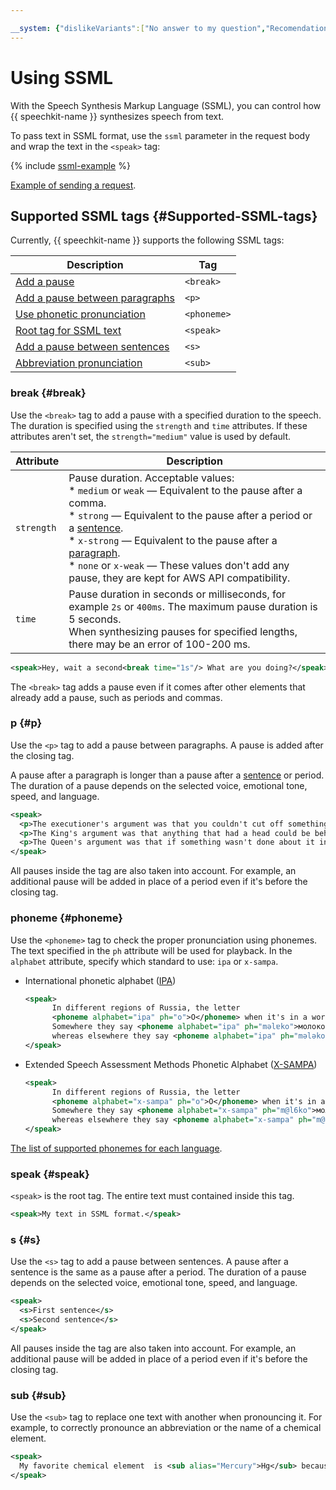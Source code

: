 ```yaml
---

__system: {"dislikeVariants":["No answer to my question","Recomendations didn't help","The content doesn't match title","Other"]}
---
```

# Using SSML

With the Speech Synthesis Markup Language (SSML), you can control how {{ speechkit-name }} synthesizes speech from text.

To pass text in SSML format, use the `ssml` parameter in the request body and wrap the text in the `<speak>` tag:

{% include [ssml-example](../../_includes/speechkit/ssml-example.md) %}

[Example of sending a request](request.md#ssml).

## Supported SSML tags {#Supported-SSML-tags}

Currently, {{ speechkit-name }} supports the following SSML tags:

| Description | Tag |
| ----- | ----- |
| [Add a pause](#break) | `<break>` |
| [Add a pause between paragraphs](#p) | `<p>` |
| [Use phonetic pronunciation](#phoneme) | `<phoneme>` |
| [Root tag for SSML text](#speak) | `<speak>` |
| [Add a pause between sentences](#s) | `<s>` |
| [Abbreviation pronunciation](#sub) | `<sub>` |

### break {#break}

Use the `<break>` tag to add a pause with a specified duration to the speech. The duration is specified using the `strength` and `time` attributes. If these attributes aren't set, the `strength="medium"` value is used by default.

| Attribute | Description |
| ----- | ----- |
| `strength` | Pause duration. Acceptable values:<br>* `medium` or `weak` — Equivalent to the pause after a comma.<br>* `strong` — Equivalent to the pause after a period or a [sentence](#s).<br>* `x-strong` — Equivalent to the pause after a [paragraph](#p).<br>* `none` or `x-weak` — These values don't add any pause, they are kept for AWS API compatibility. |
| `time` | Pause duration in seconds or milliseconds, for example `2s` or `400ms`. The maximum pause duration is 5 seconds.<br>When synthesizing pauses for specified lengths, there may be an error of 100-200 ms. |

```xml
<speak>Hey, wait a second<break time="1s"/> What are you doing?</speak>
```

The `<break>` tag adds a pause even if it comes after other elements that already add a pause, such as periods and commas.

### p {#p}

Use the `<p>` tag to add a pause between paragraphs. A pause is added after the closing tag.

A pause after a paragraph is longer than a pause after a [sentence](#s) or period. The duration of a pause depends on the selected voice, emotional tone, speed, and language.

```xml
<speak>
  <p>The executioner's argument was that you couldn't cut off something's head unless there was a trunk to sever it from.</p>
  <p>The King's argument was that anything that had a head could be beheaded, and that you weren't to talk nonsense.</p>
  <p>The Queen's argument was that if something wasn't done about it in less than no time, she'd have everyone beheaded all round. It was this last argument that had everyone looking so nervous and uncomfortable.</p>
</speak>
```

All pauses inside the tag are also taken into account. For example, an additional pause will be added in place of a period even if it's before the closing tag.

### phoneme {#phoneme}

Use the `<phoneme>` tag to check the proper pronunciation using phonemes. The text specified in the `ph` attribute will be used for playback. In the `alphabet` attribute, specify which standard to use: `ipa` or `x-sampa`.

* International phonetic alphabet ([IPA](https://en.wikipedia.org/wiki/International_Phonetic_Alphabet))

  ```xml
  <speak>
        In different regions of Russia, the letter
        <phoneme alphabet="ipa" ph="o">О</phoneme> when it's in a word is pronounced differently.
        Somewhere they say <phoneme alphabet="ipa" ph="məlɐko">молоко</phoneme>,
        whereas elsewhere they say <phoneme alphabet="ipa" ph="mələko">молоко</phoneme>.
  </speak>
  ```

* Extended Speech Assessment Methods Phonetic Alphabet ([X-SAMPA](https://en.wikipedia.org/wiki/X-SAMPA))

  ```xml
  <speak>
        In different regions of Russia, the letter
        <phoneme alphabet="x-sampa" ph="o">О</phoneme> when it's in a word is pronounced differently.
        Somewhere they say <phoneme alphabet="x-sampa" ph="m@l6ko">молоко</phoneme>,
        whereas elsewhere they say <phoneme alphabet="x-sampa" ph="m@l@ko">молоко</phoneme>.
  </speak>
  ```

[The list of supported phonemes for each language](supported-phonemes.md).

### speak {#speak}

`<speak>` is the root tag. The entire text must contained inside this tag.

```xml
<speak>My text in SSML format.</speak>
```

### s {#s}

Use the `<s>` tag to add a pause between sentences. A pause after a sentence is the same as a pause after a period. The duration of a pause depends on the selected voice, emotional tone, speed, and language.

```xml
<speak>
  <s>First sentence</s>
  <s>Second sentence</s>
</speak>
```

All pauses inside the tag are also taken into account. For example, an additional pause will be added in place of a period even if it's before the closing tag.

### sub {#sub}

Use the `<sub>` tag to replace one text with another when pronouncing it. For example, to correctly pronounce an abbreviation or the name of a chemical element.

```xml
<speak>
  My favorite chemical element  is <sub alias="Mercury">Hg</sub> because it's shiny.
</speak>
```

